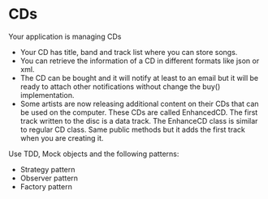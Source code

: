 CDs
=====

Your application is managing CDs

* Your CD has title, band and track list where you can store songs.
* You can retrieve the information of a CD in different formats like json or xml.
* The CD can be bought and it will notify at least to an email but it will be ready to attach other notifications without change the buy() implementation.
* Some artists are now releasing additional content on their CDs that can be used on the computer. These CDs are called EnhancedCD. The first track written to the disc is a data track.
 The EnhanceCD class is similar to regular CD class. Same public methods but it adds the first track when you are creating it.

Use TDD, Mock objects and the following patterns:
* Strategy pattern
* Observer pattern
* Factory pattern